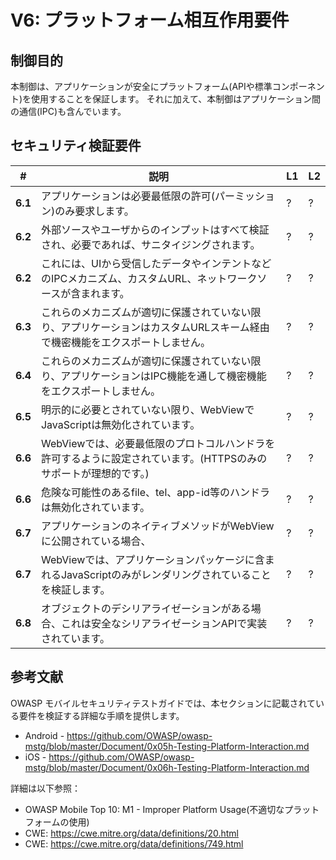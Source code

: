 # V6: プラットフォーム相互作用要件

## 制御目的

本制御は、アプリケーションが安全にプラットフォーム(APIや標準コンポーネント)を使用することを保証します。
それに加えて、本制御はアプリケーション間の通信(IPC)も含んでいます。

## セキュリティ検証要件

| #       | 説明                                                                                                                       | L1 | L2 |
| ------- | --------------------------------------------------------------------------------------------------------------------------- | - | - |
| **6.1** | アプリケーションは必要最低限の許可(パーミッション)のみ要求します。                                                          | ? | ? |
| **6.2** | 外部ソースやユーザからのインプットはすべて検証され、必要であれば、サニタイジングされます。                                  | ? | ? |
| **6.2** | これには、UIから受信したデータやインテントなどのIPCメカニズム、カスタムURL、ネットワークソースが含まれます。                | ? | ? |
| **6.3** | これらのメカニズムが適切に保護されていない限り、アプリケーションはカスタムURLスキーム経由で機密機能をエクスポートしません。 | ? | ? |
| **6.4** | これらのメカニズムが適切に保護されていない限り、アプリケーションはIPC機能を通して機密機能をエクスポートしません。           | ? | ? |
| **6.5** | 明示的に必要とされていない限り、WebViewでJavaScriptは無効化されています。                                                   | ? | ? |
| **6.6** | WebViewでは、必要最低限のプロトコルハンドラを許可するように設定されています。(HTTPSのみのサポートが理想的です。)            | ? | ? |
| **6.6** | 危険な可能性のあるfile、tel、app-id等のハンドラは無効化されています。                                                       | ? | ? |
| **6.7** | アプリケーションのネイティブメソッドがWebViewに公開されている場合、                                                         | ? | ? |
| **6.7** | WebViewでは、アプリケーションパッケージに含まれるJavaScriptのみがレンダリングされていることを検証します。                   | ? | ? |
| **6.8** | オブジェクトのデシリアライゼーションがある場合、これは安全なシリアライゼーションAPIで実装されています。                     | ? | ? |

## 参考文献

OWASP モバイルセキュリティテストガイドでは、本セクションに記載されている要件を検証する詳細な手順を提供します。

- Android - https://github.com/OWASP/owasp-mstg/blob/master/Document/0x05h-Testing-Platform-Interaction.md
- iOS - https://github.com/OWASP/owasp-mstg/blob/master/Document/0x06h-Testing-Platform-Interaction.md

詳細は以下参照：

- OWASP Mobile Top 10: M1 - Improper Platform Usage(不適切なプラットフォームの使用)
- CWE: https://cwe.mitre.org/data/definitions/20.html
- CWE: https://cwe.mitre.org/data/definitions/749.html
